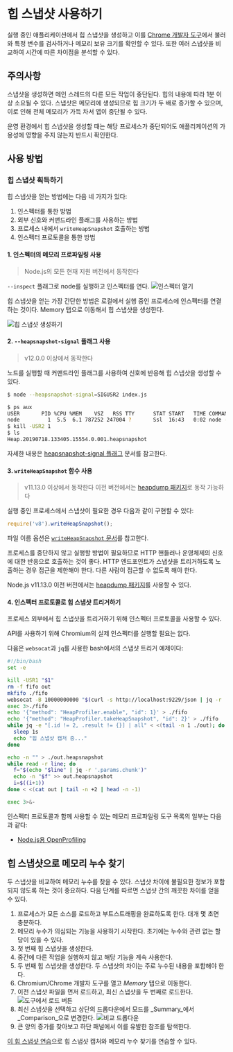 # 힙 스냅샷 사용하기

실행 중인 애플리케이션에서 힙 스냅샷을 생성하고 이를 [Chrome 개발자 도구][]에서 불러와 특정 변수를 검사하거나 메모리 보유 크기를 확인할 수 있다. 또한 여러 스냅샷을 비교하여 시간에 따른 차이점을 분석할 수 있다.

## 주의사항

스냅샷을 생성하면 메인 스레드의 다른 모든 작업이 중단된다. 힙의 내용에 따라 1분 이상 소요될 수 있다. 스냅샷은 메모리에 생성되므로 힙 크기가 두 배로 증가할 수 있으며, 이로 인해 전체 메모리가 가득 차서 앱이 중단될 수 있다.

운영 환경에서 힙 스냅샷을 생성할 때는 해당 프로세스가 중단되어도 애플리케이션의 가용성에 영향을 주지 않는지 반드시 확인한다.

## 사용 방법

### 힙 스냅샷 획득하기

힙 스냅샷을 얻는 방법에는 다음 네 가지가 있다:

1. 인스펙터를 통한 방법
2. 외부 신호와 커맨드라인 플래그를 사용하는 방법
3. 프로세스 내에서 `writeHeapSnapshot` 호출하는 방법
4. 인스펙터 프로토콜을 통한 방법

#### 1. 인스펙터의 메모리 프로파일링 사용

> Node.js의 모든 현재 지원 버전에서 동작한다

`--inspect` 플래그로 node를 실행하고 인스펙터를 연다.
![인스펙터 열기][open inspector image]

힙 스냅샷을 얻는 가장 간단한 방법은 로컬에서 실행 중인 프로세스에 인스펙터를 연결하는 것이다. Memory 탭으로 이동해서 힙 스냅샷을 생성한다.

![힙 스냅샷 생성하기][take a heap snapshot image]

#### 2. `--heapsnapshot-signal` 플래그 사용

> v12.0.0 이상에서 동작한다

노드를 실행할 때 커맨드라인 플래그를 사용하여 신호에 반응해 힙 스냅샷을 생성할 수 있다.

```bash
$ node --heapsnapshot-signal=SIGUSR2 index.js
```

```bash
$ ps aux
USER       PID %CPU %MEM    VSZ   RSS TTY      STAT START   TIME COMMAND
node         1  5.5  6.1 787252 247004 ?       Ssl  16:43   0:02 node --heapsnapshot-signal=SIGUSR2 index.js
$ kill -USR2 1
$ ls
Heap.20190718.133405.15554.0.001.heapsnapshot
```

자세한 내용은 [heapsnapshot-signal 플래그][] 문서를 참고한다.

#### 3. `writeHeapSnapshot` 함수 사용

> v11.13.0 이상에서 동작한다
> 이전 버전에서는 [heapdump 패키지][]로 동작 가능하다

실행 중인 프로세스에서 스냅샷이 필요한 경우 다음과 같이 구현할 수 있다:

```javascript
require('v8').writeHeapSnapshot();
```

파일 이름 옵션은 [`writeHeapSnapshot` 문서][]를 참고한다.

프로세스를 중단하지 않고 실행할 방법이 필요하므로 HTTP 핸들러나 운영체제의 신호에 대한 반응으로 호출하는 것이 좋다. HTTP 엔드포인트가 스냅샷을 트리거하도록 노출하는 경우 접근을 제한해야 한다. 다른 사람이 접근할 수 없도록 해야 한다.

Node.js v11.13.0 이전 버전에서는 [heapdump 패키지][]를 사용할 수 있다.

#### 4. 인스펙터 프로토콜로 힙 스냅샷 트리거하기

프로세스 외부에서 힙 스냅샷을 트리거하기 위해 인스펙터 프로토콜을 사용할 수 있다.

API를 사용하기 위해 Chromium의 실제 인스펙터를 실행할 필요는 없다.

다음은 `websocat`과 `jq`를 사용한 bash에서의 스냅샷 트리거 예제이다:

```bash
#!/bin/bash
set -e

kill -USR1 "$1"
rm -f fifo out
mkfifo ./fifo
websocat -B 10000000000 "$(curl -s http://localhost:9229/json | jq -r '.[0].webSocketDebuggerUrl')" < ./fifo > ./out &
exec 3>./fifo
echo '{"method": "HeapProfiler.enable", "id": 1}' > ./fifo
echo '{"method": "HeapProfiler.takeHeapSnapshot", "id": 2}' > ./fifo
while jq -e "[.id != 2, .result != {}] | all" < <(tail -n 1 ./out); do
  sleep 1s
  echo "힙 스냅샷 캡처 중..."
done

echo -n "" > ./out.heapsnapshot
while read -r line; do
  f="$(echo "$line" | jq -r '.params.chunk')"
  echo -n "$f" >> out.heapsnapshot
  i=$((i+1))
done < <(cat out | tail -n +2 | head -n -1)

exec 3>&-
```

인스펙터 프로토콜과 함께 사용할 수 있는 메모리 프로파일링 도구 목록의 일부는 다음과 같다:

- [Node.js용 OpenProfiling][openprofiling]

## 힙 스냅샷으로 메모리 누수 찾기

두 스냅샷을 비교하여 메모리 누수를 찾을 수 있다. 스냅샷 차이에 불필요한 정보가 포함되지 않도록 하는 것이 중요하다. 다음 단계를 따르면 스냅샷 간의 깨끗한 차이를 얻을 수 있다.

1. 프로세스가 모든 소스를 로드하고 부트스트래핑을 완료하도록 한다. 대개 몇 초면 충분하다.
2. 메모리 누수가 의심되는 기능을 사용하기 시작한다. 초기에는 누수와 관련 없는 할당이 있을 수 있다.
3. 첫 번째 힙 스냅샷을 생성한다.
4. 중간에 다른 작업을 실행하지 않고 해당 기능을 계속 사용한다.
5. 두 번째 힙 스냅샷을 생성한다. 두 스냅샷의 차이는 주로 누수된 내용을 포함해야 한다.
6. Chromium/Chrome 개발자 도구를 열고 _Memory_ 탭으로 이동한다.
7. 이전 스냅샷 파일을 먼저 로드하고, 최신 스냅샷을 두 번째로 로드한다.
   ![도구에서 로드 버튼][load button image]
8. 최신 스냅샷을 선택하고 상단의 드롭다운에서 모드를 _Summary_에서 _Comparison_으로 변경한다. ![비교 드롭다운][comparison image]
9. 큰 양의 증가를 찾아보고 하단 패널에서 이를 유발한 참조를 탐색한다.

[이 힙 스냅샷 연습][heapsnapshot exercise]으로 힙 스냅샷 캡처와 메모리 누수 찾기를 연습할 수 있다.

[Chrome 개발자 도구]: https://developer.chrome.com/docs/devtools/
[open inspector image]: /static/images/docs/guides/diagnostics/tools.png
[take a heap snapshot image]: /static/images/docs/guides/diagnostics/snapshot.png
[heapsnapshot-signal 플래그]: https://nodejs.org/api/cli.html#--heapsnapshot-signalsignal
[heapdump 패키지]: https://www.npmjs.com/package/heapdump
[`writeHeapSnapshot` 문서]: https://nodejs.org/api/v8.html#v8writeheapsnapshotfilenameoptions
[openprofiling]: https://github.com/vmarchaud/openprofiling-node
[load button image]: /static/images/docs/guides/diagnostics/load-snapshot.png
[comparison image]: /static/images/docs/guides/diagnostics/compare.png
[heapsnapshot exercise]: https://github.com/naugtur/node-example-heapdump